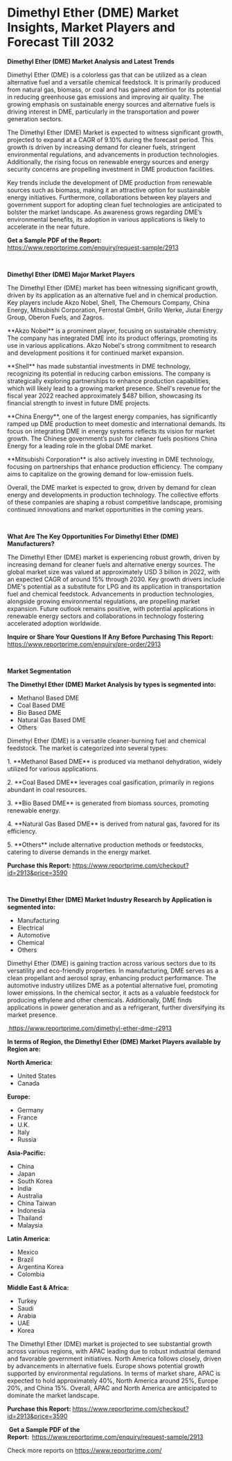 <p><h1>Dimethyl Ether (DME) Market Insights, Market Players and Forecast Till 2032</h1></p><p><strong>Dimethyl Ether (DME) Market Analysis and Latest Trends</strong></p>
<p><p>Dimethyl Ether (DME) is a colorless gas that can be utilized as a clean alternative fuel and a versatile chemical feedstock. It is primarily produced from natural gas, biomass, or coal and has gained attention for its potential in reducing greenhouse gas emissions and improving air quality. The growing emphasis on sustainable energy sources and alternative fuels is driving interest in DME, particularly in the transportation and power generation sectors.</p><p>The Dimethyl Ether (DME) Market is expected to witness significant growth, projected to expand at a CAGR of 9.10% during the forecast period. This growth is driven by increasing demand for cleaner fuels, stringent environmental regulations, and advancements in production technologies. Additionally, the rising focus on renewable energy sources and energy security concerns are propelling investment in DME production facilities.</p><p>Key trends include the development of DME production from renewable sources such as biomass, making it an attractive option for sustainable energy initiatives. Furthermore, collaborations between key players and government support for adopting clean fuel technologies are anticipated to bolster the market landscape. As awareness grows regarding DME’s environmental benefits, its adoption in various applications is likely to accelerate in the near future.</p></p>
<p><strong>Get a Sample PDF of the Report:&nbsp;</strong> <a href="https://www.reportprime.com/enquiry/request-sample/2913?utm_campaign=2098&utm_medium=2&utm_source=Github&utm_content=ia&utm_term=18032025&utm_id=dimethyl-ether-dme">https://www.reportprime.com/enquiry/request-sample/2913</a></p>
<p>&nbsp;</p>
<p><strong>Dimethyl Ether (DME) Major Market Players</strong></p>
<p><p>The Dimethyl Ether (DME) market has been witnessing significant growth, driven by its application as an alternative fuel and in chemical production. Key players include Akzo Nobel, Shell, The Chemours Company, China Energy, Mitsubishi Corporation, Ferrostal GmbH, Grillo Werke, Jiutai Energy Group, Oberon Fuels, and Zagros.</p><p>**Akzo Nobel** is a prominent player, focusing on sustainable chemistry. The company has integrated DME into its product offerings, promoting its use in various applications. Akzo Nobel's strong commitment to research and development positions it for continued market expansion.</p><p>**Shell** has made substantial investments in DME technology, recognizing its potential in reducing carbon emissions. The company is strategically exploring partnerships to enhance production capabilities, which will likely lead to a growing market presence. Shell's revenue for the fiscal year 2022 reached approximately $487 billion, showcasing its financial strength to invest in future DME projects.</p><p>**China Energy**, one of the largest energy companies, has significantly ramped up DME production to meet domestic and international demands. Its focus on integrating DME in energy systems reflects its vision for market growth. The Chinese government’s push for cleaner fuels positions China Energy for a leading role in the global DME market.</p><p>**Mitsubishi Corporation** is also actively investing in DME technology, focusing on partnerships that enhance production efficiency. The company aims to capitalize on the growing demand for low-emission fuels.</p><p>Overall, the DME market is expected to grow, driven by demand for clean energy and developments in production technology. The collective efforts of these companies are shaping a robust competitive landscape, promising continued innovations and market opportunities in the coming years.</p></p>
<p>&nbsp;</p>
<p><strong>What Are The Key Opportunities For Dimethyl Ether (DME) Manufacturers?</strong></p>
<p><p>The Dimethyl Ether (DME) market is experiencing robust growth, driven by increasing demand for cleaner fuels and alternative energy sources. The global market size was valued at approximately USD 3 billion in 2022, with an expected CAGR of around 15% through 2030. Key growth drivers include DME's potential as a substitute for LPG and its application in transportation fuel and chemical feedstock. Advancements in production technologies, alongside growing environmental regulations, are propelling market expansion. Future outlook remains positive, with potential applications in renewable energy sectors and collaborations in technology fostering accelerated adoption worldwide.</p></p>
<p><strong>Inquire or Share Your Questions If Any Before Purchasing This Report:</strong> <a href="https://www.reportprime.com/enquiry/pre-order/2913?utm_campaign=2098&utm_medium=2&utm_source=Github&utm_content=ia&utm_term=18032025&utm_id=dimethyl-ether-dme">https://www.reportprime.com/enquiry/pre-order/2913</a></p>
<p>&nbsp;</p>
<p><strong>Market Segmentation</strong></p>
<p><strong>The Dimethyl Ether (DME) Market Analysis by types is segmented into:</strong></p>
<p><ul><li>Methanol Based DME</li><li>Coal Based DME</li><li>Bio Based DME</li><li>Natural Gas Based DME</li><li>Others</li></ul></p>
<p><p>Dimethyl Ether (DME) is a versatile cleaner-burning fuel and chemical feedstock. The market is categorized into several types: </p><p>1. **Methanol Based DME** is produced via methanol dehydration, widely utilized for various applications. </p><p>2. **Coal Based DME** leverages coal gasification, primarily in regions abundant in coal resources.</p><p>3. **Bio Based DME** is generated from biomass sources, promoting renewable energy. </p><p>4. **Natural Gas Based DME** is derived from natural gas, favored for its efficiency.</p><p>5. **Others** include alternative production methods or feedstocks, catering to diverse demands in the energy market.</p></p>
<p><strong>Purchase this Report:&nbsp;</strong><a href="https://www.reportprime.com/checkout?id=2913&price=3590&utm_campaign=2098&utm_medium=2&utm_source=Github&utm_content=ia&utm_term=18032025&utm_id=dimethyl-ether-dme">https://www.reportprime.com/checkout?id=2913&price=3590</a></p>
<p>&nbsp;</p>
<p><strong>The Dimethyl Ether (DME) Market Industry Research by Application is segmented into:</strong></p>
<p><ul><li>Manufacturing</li><li>Electrical</li><li>Automotive</li><li>Chemical</li><li>Others</li></ul></p>
<p><p>Dimethyl Ether (DME) is gaining traction across various sectors due to its versatility and eco-friendly properties. In manufacturing, DME serves as a clean propellant and aerosol spray, enhancing product performance. The automotive industry utilizes DME as a potential alternative fuel, promoting lower emissions. In the chemical sector, it acts as a valuable feedstock for producing ethylene and other chemicals. Additionally, DME finds applications in power generation and as a refrigerant, further diversifying its market presence.</p></p>
<p><a href="https://www.reportprime.com/dimethyl-ether-dme-r2913?utm_campaign=2098&utm_medium=2&utm_source=Github&utm_content=ia&utm_term=18032025&utm_id=dimethyl-ether-dme">&nbsp;https://www.reportprime.com/dimethyl-ether-dme-r2913</a></p>
<p><strong>In terms of Region, the Dimethyl Ether (DME) Market Players available by Region are:</strong></p>
<p>
    <p> <strong> North America: </strong>
        <ul>
            <li>United States</li>
            <li>Canada</li>
        </ul>
        </p> 
    <p> <strong> Europe: </strong>
        <ul>
            <li>Germany</li>
            <li>France</li>
            <li>U.K.</li>
            <li>Italy</li>
            <li>Russia</li>
        </ul>
        </p> 
    <p> <strong> Asia-Pacific: </strong>
        <ul>
            <li>China</li>
            <li>Japan</li>
            <li>South Korea</li>
            <li>India</li>
            <li>Australia</li>
            <li>China Taiwan</li>
            <li>Indonesia</li>
            <li>Thailand</li>
            <li>Malaysia</li>
        </ul>
        </p> 
    <p> <strong> Latin America: </strong>
        <ul>
            <li>Mexico</li>
            <li>Brazil</li>
            <li>Argentina Korea</li>
            <li>Colombia</li>
        </ul>
        </p> 
    <p> <strong> Middle East & Africa: </strong>
        <ul>
            <li>Turkey</li>
            <li>Saudi</li>
            <li>Arabia</li>
            <li>UAE</li>
            <li>Korea</li>
        </ul>
    </p>
    </p>
<p><p>The Dimethyl Ether (DME) market is projected to see substantial growth across various regions, with APAC leading due to robust industrial demand and favorable government initiatives. North America follows closely, driven by advancements in alternative fuels. Europe shows potential growth supported by environmental regulations. In terms of market share, APAC is expected to hold approximately 40%, North America around 25%, Europe 20%, and China 15%. Overall, APAC and North America are anticipated to dominate the market landscape.</p></p>
<p><strong>Purchase this Report: </strong><a href="https://www.reportprime.com/checkout?id=2913&price=3590&utm_campaign=2098&utm_medium=2&utm_source=Github&utm_content=ia&utm_term=18032025&utm_id=dimethyl-ether-dme">https://www.reportprime.com/checkout?id=2913&price=3590</a></p>
<p>&nbsp;<strong>Get a Sample PDF of the Report:&nbsp;&nbsp;</strong><a href="https://www.reportprime.com/enquiry/request-sample/2913?utm_campaign=2098&utm_medium=2&utm_source=Github&utm_content=ia&utm_term=18032025&utm_id=dimethyl-ether-dme">https://www.reportprime.com/enquiry/request-sample/2913</a></p>
<p><strong></strong></p>
<p>Check more reports on <a href="https://www.reportprime.com/?utm_campaign=2098&utm_medium=2&utm_source=Github&utm_content=ia&utm_term=18032025&utm_id=dimethyl-ether-dme">https://www.reportprime.com/</a></p>